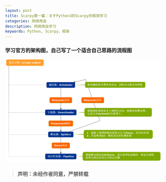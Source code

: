 ```yaml
---
layout: post
title: Scarpy第一篇：关于Python3的Scarpy的框架学习
categories: 网络爬虫
description: 网络爬虫学习
keywords: Python, Scarpy，框架
---
```


### 学习官方的架构图，自己写了一个适合自己思路的流程图

![scrapybase](/images/blog/2017-07-17_0.png)

> ### 声明：未经作者同意，严禁转载
